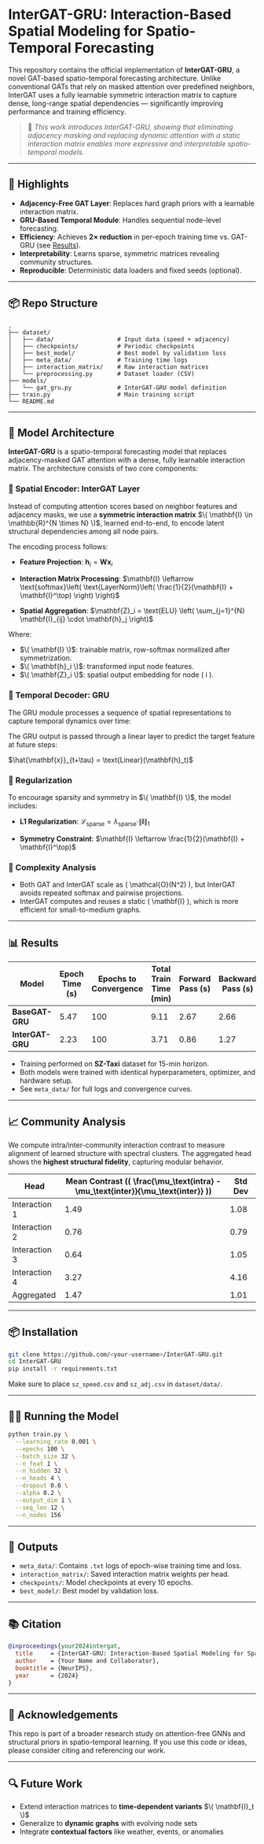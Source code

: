 
# InterGAT-GRU: Interaction-Based Spatial Modeling for Spatio-Temporal Forecasting

This repository contains the official implementation of **InterGAT-GRU**, a novel GAT-based spatio-temporal forecasting architecture. Unlike conventional GATs that rely on masked attention over predefined neighbors, InterGAT uses a fully learnable symmetric interaction matrix to capture dense, long-range spatial dependencies — significantly improving performance and training efficiency.

> 📄 _This work introduces InterGAT-GRU, showing that eliminating adjacency masking and replacing dynamic attention with a static interaction matrix enables more expressive and interpretable spatio-temporal models._

---

## 🚀 Highlights

- **Adjacency-Free GAT Layer**: Replaces hard graph priors with a learnable interaction matrix.
- **GRU-Based Temporal Module**: Handles sequential node-level forecasting.
- **Efficiency**: Achieves **2× reduction** in per-epoch training time vs. GAT-GRU (see [Results](#results)).
- **Interpretability**: Learns sparse, symmetric matrices revealing community structures.
- **Reproducible**: Deterministic data loaders and fixed seeds (optional).

---

## 📦 Repo Structure

```
.
├── dataset/
│   ├── data/                  # Input data (speed + adjacency)
│   ├── checkpoints/           # Periodic checkpoints
│   ├── best_model/            # Best model by validation loss
│   ├── meta_data/             # Training time logs
│   ├── interaction_matrix/    # Raw interaction matrices
│   └── preprocessing.py       # Dataset loader (CSV)
├── models/
│   └── gat_gru.py             # InterGAT-GRU model definition
├── train.py                   # Main training script
└── README.md
```

---

## 🧠 Model Architecture

**InterGAT-GRU** is a spatio-temporal forecasting model that replaces adjacency-masked GAT attention with a dense, fully learnable interaction matrix. The architecture consists of two core components:

### 🔹 Spatial Encoder: InterGAT Layer

Instead of computing attention scores based on neighbor features and adjacency masks, we use a **symmetric interaction matrix** $\( \mathbf{I} \in \mathbb{R}^{N \times N} \)$, learned end-to-end, to encode latent structural dependencies among all node pairs.

The encoding process follows:

- **Feature Projection**:
  $\mathbf{h}_i = \mathbf{W} \mathbf{x}_i$

- **Interaction Matrix Processing**:
  $\mathbf{I} \leftarrow \text{softmax}\left( \text{LayerNorm}\left( \frac{1}{2}(\mathbf{I} + \mathbf{I}^\top) \right) \right)$


- **Spatial Aggregation**:
  $\mathbf{Z}_i = \text{ELU} \left( \sum_{j=1}^{N} \mathbf{I}_{ij} \cdot \mathbf{h}_j \right)$

Where:
- $\( \mathbf{I} \)$: trainable matrix, row-softmax normalized after symmetrization.
- $\( \mathbf{h}_i \)$: transformed input node features.
- $\( \mathbf{Z}_i \)$: spatial output embedding for node \( i \).

### 🔹 Temporal Decoder: GRU

The GRU module processes a sequence of spatial representations to capture temporal dynamics over time:


The GRU output is passed through a linear layer to predict the target feature at future steps:

$\hat{\mathbf{x}}_{t+\tau} = \text{Linear}(\mathbf{h}_t)$

### 🔹 Regularization

To encourage sparsity and symmetry in $\( \mathbf{I} \)$, the model includes:

- **L1 Regularization**:
  $\mathcal{L}_{\text{sparse}} = \lambda_{\text{sparse}} \cdot \|\mathbf{I}\|_1$

- **Symmetry Constraint**:
  $\mathbf{I} \leftarrow \frac{1}{2}(\mathbf{I} + \mathbf{I}^\top)$

### 🔹 Complexity Analysis

- Both GAT and InterGAT scale as \( \mathcal{O}(N^2) \), but InterGAT avoids repeated softmax and pairwise projections.
- InterGAT computes and reuses a static \( \mathbf{I} \), which is more efficient for small-to-medium graphs.


---

## 📊 Results

| Model         | Epoch Time (s) | Epochs to Convergence | Total Train Time (min) | Forward Pass (s) | Backward Pass (s) |
|---------------|----------------|------------------------|-------------------------|------------------|-------------------|
| **BaseGAT-GRU** | 5.47           | 100                    | 9.11                    | 2.67             | 2.66              |
| **InterGAT-GRU**| 2.23           | 100                    | 3.71                    | 0.86             | 1.27              |

- Training performed on **SZ-Taxi** dataset for 15-min horizon.
- Both models were trained with identical hyperparameters, optimizer, and hardware setup.
- See `meta_data/` for full logs and convergence curves.

---

## 📈 Community Analysis

We compute intra/inter-community interaction contrast to measure alignment of learned structure with spectral clusters. The aggregated head shows the **highest structural fidelity**, capturing modular behavior.

| Head           | Mean Contrast (\( \frac{\mu_\text{intra} - \mu_\text{inter}}{\mu_\text{inter}} \)) | Std Dev |
|----------------|---------------------|----------|
| Interaction 1  | 1.49                | 1.08     |
| Interaction 2  | 0.76                | 0.79     |
| Interaction 3  | 0.64                | 1.05     |
| Interaction 4  | 3.27                | 4.16     |
| Aggregated     | 1.47                | 1.01     |

---

## 📦 Installation

```bash
git clone https://github.com/<your-username>/InterGAT-GRU.git
cd InterGAT-GRU
pip install -r requirements.txt
```

Make sure to place `sz_speed.csv` and `sz_adj.csv` in `dataset/data/`.

---

## 🏃‍♂️ Running the Model

```bash
python train.py \
  --learning_rate 0.001 \
  --epochs 100 \
  --batch_size 32 \
  --n_feat 1 \
  --n_hidden 32 \
  --n_heads 4 \
  --dropout 0.6 \
  --alpha 0.2 \
  --output_dim 1 \
  --seq_len 12 \
  --n_nodes 156
```

---

## 📂 Outputs

- `meta_data/`: Contains `.txt` logs of epoch-wise training time and loss.
- `interaction_matrix/`: Saved interaction matrix weights per head.
- `checkpoints/`: Model checkpoints at every 10 epochs.
- `best_model/`: Best model by validation loss.

---

## 📚 Citation

```bibtex
@inproceedings{your2024intergat,
  title     = {InterGAT-GRU: Interaction-Based Spatial Modeling for Spatio-Temporal Forecasting},
  author    = {Your Name and Collaborator},
  booktitle = {NeurIPS},
  year      = {2024}
}
```

---

## 📌 Acknowledgements

This repo is part of a broader research study on attention-free GNNs and structural priors in spatio-temporal learning. If you use this code or ideas, please consider citing and referencing our work.

---

## 🔍 Future Work

- Extend interaction matrices to **time-dependent variants** $\( \mathbf{I}_t \)$
- Generalize to **dynamic graphs** with evolving node sets
- Integrate **contextual factors** like weather, events, or anomalies
